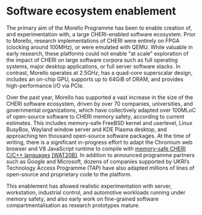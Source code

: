 # Software ecosystem enablement

The primary aim of the Morello Programme has been to enable creation of, and
experimentation with, a large CHERI-enabled software ecosystem.
Prior to Morello, research implementations of CHERI were entirely on FPGA
(clocking around 100MHz), or were emulated with QEMU.
While valuable in early research, these platforms could not enable "at scale"
exploration of the impact of CHERI on large software corpora such as full
operating systems, major desktop applications, or full server software stacks.
In contrast, Morello operates at 2.5GHz, has a quad-core superscalar design,
includes an on-chip GPU, supports up to 64GiB of DRAM, and provides
high-performance I/O via PCIe.

Over the past year, Morello has supported a vast increase in the size of the
CHERI software ecosystem, driven by over 70 companies, universities, and
governmental organizations, which have collectively adapted over 100MLoC of
open-source software to CHERI memory safety, according to current estimates.
This includes memory-safe FreeBSD kernel and userlevel, Linux BusyBox, Wayland
window server and KDE Plasma desktop, and approaching ten thousand open-source
software packages.
At the time of writing, there is a significant in-progress effort to adapt the
Chromium web browser and V8 JavaScript runtime to compile with [memory-safe
CHERI C/C++
languages](https://www.cl.cam.ac.uk/techreports/UCAM-CL-TR-947.pdf) [[WAT20B]](../bibliography/#WAT20B).
In addition to announced programme partners such as
Google and Microsoft, dozens of companies supported by UKRI’s Technology
Access Programme (TAP) have also adapted millions of lines of open-source and
proprietary code to the platform.

This enablement has allowed realistic experimentation with server,
workstation, industrial control, and automotive workloads running under memory
safety, and also early work on fine-grained software compartmentalisation as
research prototypes mature.
